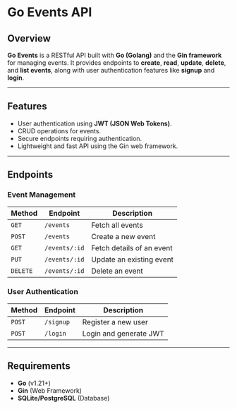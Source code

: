 # Go Events API

## Overview

**Go Events** is a RESTful API built with **Go (Golang)** and the **Gin framework** for managing events. It provides endpoints to **create**, **read**, **update**, **delete**, and **list events**, along with user authentication features like **signup** and **login**.

---

## Features

- User authentication using **JWT (JSON Web Tokens)**.
- CRUD operations for events.
- Secure endpoints requiring authentication.
- Lightweight and fast API using the Gin web framework.

---

## Endpoints

### Event Management

| Method   | Endpoint          | Description               |
|----------|-------------------|---------------------------|
| `GET`    | `/events`         | Fetch all events          |
| `POST`   | `/events`         | Create a new event        |
| `GET`    | `/events/:id`     | Fetch details of an event |
| `PUT`    | `/events/:id`     | Update an existing event  |
| `DELETE` | `/events/:id`     | Delete an event           |

### User Authentication

| Method   | Endpoint          | Description               |
|----------|-------------------|---------------------------|
| `POST`   | `/signup`         | Register a new user       |
| `POST`   | `/login`          | Login and generate JWT    |

---

## Requirements

- **Go** (v1.21+)
- **Gin** (Web Framework)
- **SQLite/PostgreSQL** (Database)
